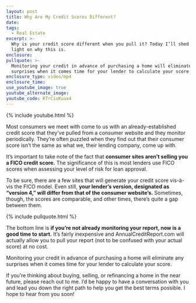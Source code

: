 ```yaml
---
layout: post
title: Why Are My Credit Scores Different?
date:
tags:
  - Real Estate
excerpt: >-
  Why is your credit score different when you pull it? Today I’ll shed some
  light on why this is.
enclosure:
pullquote: >-
  Monitoring your credit in advance of purchasing a home will eliminate any
  surprises when it comes time for your lender to calculate your score.
enclosure_type: video/mp4
enclosure_time:
use_youtube_image: true
youtube_alternate_image:
youtube_code: KTrCiuKuux4
---
```


{% include youtube.html %}

Most consumers we meet with come to us with an already-established credit score that they’ve pulled from a consumer website and they monitor periodically. They’re often puzzled when they find out that their consumer score isn’t the same as what we, their lending company, come up with.

It’s important to take note of the fact that **consumer sites aren’t selling you a FICO credit score.** The significance of this is most lenders use FICO scores when assessing your level of risk for loan approval.

To be sure, there are a few sites that will generate your credit score vis-&agrave;-vis the FICO model. Even still, **your lender’s version, designated as “version 4,” will differ from that of the consumer website’s.** Sometimes, though, the scores are comparable, and other times, there’s quite a gap between them. &nbsp;

{% include pullquote.html %}

The bottom line is **if you’re not already monitoring your report, now is a good time to start.** It’s fairly inexpensive and AnnualCreditReport.com will actually allow you to pull your report (not to be confused with your actual score) at no cost.&nbsp;

Monitoring your credit in advance of purchasing a home will eliminate any surprises when it comes time for your lender to calculate your score. &nbsp;

If you’re thinking about buying, selling, or refinancing a home in the near future, please reach out to me. I’d be happy to have a conversation with you and lead you down the right path to help you get the best terms possible. I hope to hear from you soon\!